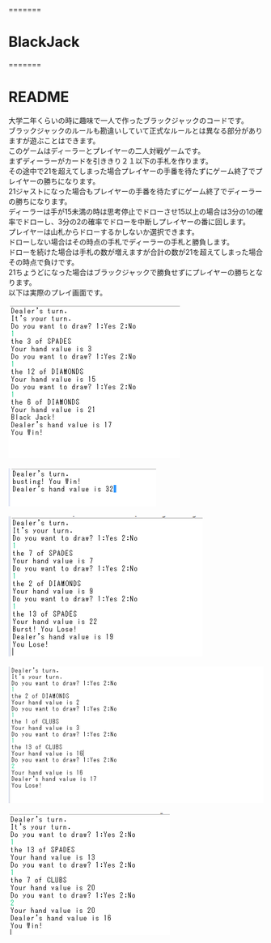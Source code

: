 =======
# BlackJack
=======
# README

大学二年くらいの時に趣味で一人で作ったブラックジャックのコードです。<br>
ブラックジャックのルールも勘違いしていて正式なルールとは異なる部分がありますが遊ぶことはできます。<br>
このゲームはディーラーとプレイヤーの二人対戦ゲームです。<br>
まずディーラーがカードを引ききり２１以下の手札を作ります。<br>
その途中で21を超えてしまった場合プレイヤーの手番を待たずにゲーム終了でプレイヤーの勝ちになります。<br>
21ジャストになった場合もプレイヤーの手番を待たずにゲーム終了でディーラーの勝ちになります。<br>
ディーラーは手が15未満の時は思考停止でドローさせ15以上の場合は3分の1の確率でドローし、3分の2の確率でドローを中断しプレイヤーの番に回します。<br>
プレイヤーは山札からドローするかしないか選択できます。<br>
ドローしない場合はその時点の手札でディーラーの手札と勝負します。<br>
ドローを続けた場合は手札の数が増えますが合計の数が21を超えてしまった場合その時点で負けです。<br>
21ちょうどになった場合はブラックジャックで勝負せずにプレイヤーの勝ちとなります。<br>
以下は実際のプレイ画面です。<br>
<br>
![プレイ画面その１](https://github.com/brightcat1/BlackJack/blob/master/images/Playing_BlackJack_1.PNG "プレイ画面その１")<br>
<br>
![プレイ画面その２](https://github.com/brightcat1/BlackJack/blob/master/images/Playing_BlackJack_2.PNG "プレイ画面その２")<br>
<br>
![プレイ画面その３](https://github.com/brightcat1/BlackJack/blob/master/images/Playing_BlackJack_3.PNG "プレイ画面その３")<br>
<br>
![プレイ画面その４](https://github.com/brightcat1/BlackJack/blob/master/images/Playing_BlackJack_4.PNG "プレイ画面その４")<br>
<br>
![プレイ画面その５](https://github.com/brightcat1/BlackJack/blob/master/images/Playing_BlackJack_5.PNG "プレイ画面その５")<br>